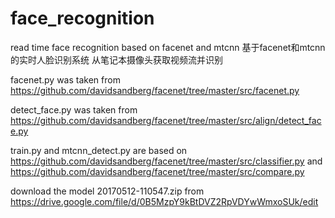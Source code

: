 # face_recognition
read time face recognition based on facenet and mtcnn
基于facenet和mtcnn的实时人脸识别系统 从笔记本摄像头获取视频流并识别

facenet.py was taken from https://github.com/davidsandberg/facenet/tree/master/src/facenet.py

detect_face.py was taken from https://github.com/davidsandberg/facenet/tree/master/src/align/detect_face.py

train.py and mtcnn_detect.py are based on https://github.com/davidsandberg/facenet/tree/master/src/classifier.py and https://github.com/davidsandberg/facenet/tree/master/src/compare.py

download the model 20170512-110547.zip from https://drive.google.com/file/d/0B5MzpY9kBtDVZ2RpVDYwWmxoSUk/edit


